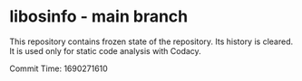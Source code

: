 # libosinfo - main branch

This repository contains frozen state of the repository.
Its history is cleared. It is used only for static code
analysis with Codacy.

Commit Time: 1690271610